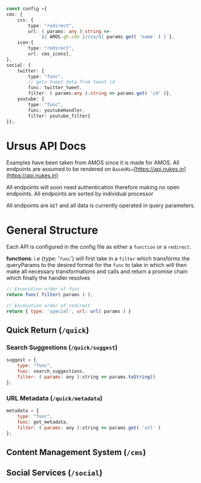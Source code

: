 ```ts
const config ={
cms: {
    css: {
        type: "redirect",
        url: ( params: any ):string =>
            `${ AMOS.gh.cdn }/css/${ params.get( 'name' ) }`},
    icon:{
        type: "redirect",
        url: cms_icons},
},
social: {
    twitter: {
        type: "func",
        // gets tweet data from tweet id
        func: twitter_tweet,
        filter: ( params:any ):string => params.get( 'id' )},
    youtube: {
        type: "func",
        func: youtubeHandler,
        filter: youtube_filter}
}};
```

# Ursus API Docs
Examples have been taken from AMOS since it is made for AMOS. All endpoints are assumed to be rendered on `BaseURL=`[https://api.nukes.in](https://api.nukes.in)

All endpoints will soon need authentication therefore making no open endpoints. All endpoints are sorted by individual processor

All endpoints are `GET` and all data is currently operated in query parameters.

# General Structure
Each API is configured in the config file as either a `function` or a `redirect`.

**functions**: i.e {type: '`func`'} will first take in a `filter` which transforms the queryParams to the desired format for the `func` to take in which will then make all necessary transformations and calls and return a promise chain which finally the handler resolves

```js
// Excecution order of func
return func( filter( params ) );

// Excecution order of redirect
return { type: 'special', url: url( params ) }
```


## Quick Return (`/quick`)

### Search Suggestions (`/quick/suggest`)
```js
suggest = {
    type: "func",
    func: search_suggestions,
    filter: ( params: any ):string => params.toString()
};
```

### URL Metadata (`/quick/metadata`)
```js
metadata = {
    type: "func",
    func: get_metadata,
    filter: ( params: any ):string => params.get( 'url' )
};
```

## Content Management System (`/cms`)

## Social Services (`/social`)